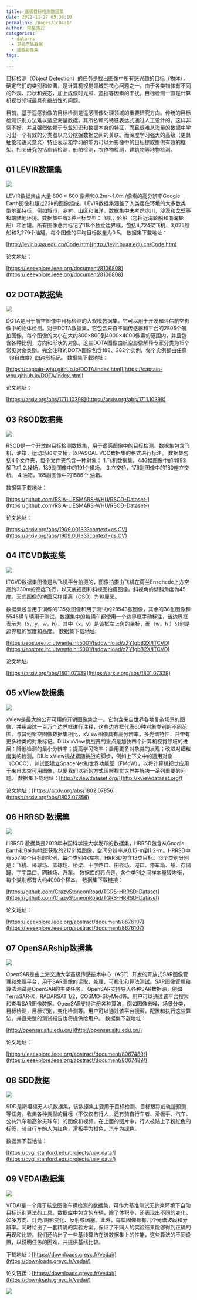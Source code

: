 ```yaml
---
title: 遥感目标检测数据集
date: 2021-11-27 05:36:10
permalink: /pages/1c04a1/
author: 陨星落云
categories:
  - data-rs
  - 卫星产品数据
  - 遥感影像集
tags:
  - 
---
```



目标检测（Object Detection）的任务是找出图像中所有感兴趣的目标（物体），确定它们的类别和位置，是计算机视觉领域的核心问题之一。由于各类物体有不同的外观、形状和姿态，加上成像时光照、遮挡等因素的干扰，目标检测一直是计算机视觉领域最具有挑战性的问题。

目前，基于遥感影像的目标检测是遥感图像处理领域的重要研究方向。传统的目标检测识别方法难以适应海量数据，其所依赖的特征表达式通过人工设计的，这样非常不好，并且强烈依赖于专业知识和数据本身的特征，而且很难从海量的数据中学习出一个有效的分类器以充分挖掘数据之间的关联。而深度学习强大的高级（更具抽象和语义意义）特征表示和学习的能力可以为影像中的目标提取提供有效的框架。相关研究包括车辆检测，船舶检测，农作物检测，建筑物等地物检测。

## 01 LEVIR数据集

![](https://cdn.jsdelivr.net/gh/yunxingluoyun/blog-img/20211122090928.png)

LEVIR数据集由大量 800 × 600 像素和0.2m〜1.0m /像素的高分辨率Google Earth图像和超过22k的图像组成。LEVIR数据集涵盖了人类居住环境的大多数类型地面特征，例如城市，乡村，山区和海洋。数据集中未考虑冰川，沙漠和戈壁等极端陆地环境。数据集中有3种目标类型：飞机，轮船（包括近海轮船和向海轮船）和油罐。所有图像总共标记了11k个独立边界框，包括4,724架飞机，3,025艘船和3,279个油罐。每个图像的平均目标数量为0.5。
数据集下载地址：

[http://levir.buaa.edu.cn/Code.htm](http://levir.buaa.edu.cn/Code.htm)

论文地址：

[https://ieeexplore.ieee.org/document/8106808](https://ieeexplore.ieee.org/document/8106808)

## 02 DOTA数据集 

![](https://cdn.jsdelivr.net/gh/yunxingluoyun/blog-img/20211122090947.png)

DOTA是用于航空图像中目标检测的大规模数据集。它可以用于开发和评估航空影像中的物体检测。对于DOTA数据集，它包含来自不同传感器和平台的2806个航拍图像。每个图像的大小在大约800×800到4000×4000像素的范围内，并且包含各种比例，方向和形状的对象。这些DOTA图像由航空影像解释专家分类为15个常见对象类别。完全注释的DOTA图像包含188、282个实例，每个实例都由任意（8自由度）四边形标记。
数据集下载地址：

[https://captain-whu.github.io/DOTA/index.html](https://captain-whu.github.io/DOTA/index.html)

论文地址：

[https://arxiv.org/abs/1711.10398](https://arxiv.org/abs/1711.10398)

## 03 RSOD数据集

![](https://cdn.jsdelivr.net/gh/yunxingluoyun/blog-img/20211122091001.png)

RSOD是一个开放的目标检测数据集，用于遥感图像中的目标检测。数据集包含飞机，油箱，运动场和立交桥，以PASCAL VOC数据集的格式进行标注。
数据集包括4个文件夹，每个文件夹包含一种对象：
1.飞机数据集，446幅图像中的4993架飞机
2.操场，189副图像中的191个操场。
3.立交桥，176副图像中的180座立交桥。
4.油箱，165副图像中的1586个 油箱。

数据集下载地址：

[https://github.com/RSIA-LIESMARS-WHU/RSOD-Dataset-](https://github.com/RSIA-LIESMARS-WHU/RSOD-Dataset-)

论文地址：

[https://arxiv.org/abs/1909.00133?context=cs.CV](https://arxiv.org/abs/1909.00133?context=cs.CV)

## 04 ITCVD数据集 

![](https://cdn.jsdelivr.net/gh/yunxingluoyun/blog-img/20211122091017.png)

ITCVD数据集图像是从飞机平台拍摄的，图像拍摄由飞机在荷兰Enschede上方空高约330m的高度飞行，以天底视图和斜视图拍摄图像。斜视角的倾斜角度为45度。天底图像的地面采样距离（GSD）为10厘米。

数据集包含用于训练的135张图像和用于测试的23543张图像，其余的38张图像和5545辆车辆用于测试。数据集中的每辆车都使用一个边界框手动标注，该边界框表示为（x，y，w，h），其中（x，y）是该框左上角的坐标，而（w，h ）分别是边界框的宽度和高度。
数据集下载地址: 

[https://eostore.itc.utwente.nl:5001/fsdownload/zZYfgbB2X/ITCVD](https://eostore.itc.utwente.nl:5001/fsdownload/zZYfgbB2X/ITCVD)

论文地址:

[https://arxiv.org/abs/1801.07339](https://arxiv.org/abs/1801.07339)

## 05 xView数据集

![](https://cdn.jsdelivr.net/gh/yunxingluoyun/blog-img/20211122091027.png)

xView是最大的公开可用的开销图像集之一。它包含来自世界各地复杂场景的图像，并用超过一百万个边界框进行注释，这些边界框代表60种对象类别的不同范围。与其他架空图像数据集相比，xView图像具有高分辨率，多光谱特性，并带有更多种类的对象标记。DIUx xView挑战赛的重点是加快四个计算机视觉领域的进展：降低检测的最小分辨率；提高学习效率；启用更多对象类的发现；改进对细粒度类的检测。DIUx xView挑战紧随挑战的脚步，例如上下文中的通用对象（COCO），并试图建立SpaceNet和世界功能图（FMoW），以将计算机视觉应用于来自太空可用图像，以便我们以新的方式理解视觉世界并解决一系列重要的问题。
数据集下载地址：[http://xviewdataset.org/](http://xviewdataset.org/)

论文地址：[https://arxiv.org/abs/1802.07856](https://arxiv.org/abs/1802.07856)

## 06 HRRSD 数据集

![](https://cdn.jsdelivr.net/gh/yunxingluoyun/blog-img/20211122091039.png)

HRRSD 数据集是2019年中国科学院大学发布的数据集，HRRSD包含从Google Earth和Baidu地图获取的21761幅图像，空间分辨率从0.15-m到1.2-m。HRRSD中有55740个目标的实例，每个类别4k左右。HRRSD包含13类目标。13个类别分别是：飞机、棒球场、篮球场、桥梁、十字路口、田径场、港口、停车场、船、存储罐、丁字路口、网球场、汽车。
数据库的亮点是，各个类别之间样本量较均衡，每个类别都有大约4000个样本。
数据集下载链接：

[https://github.com/CrazyStoneonRoad/TGRS-HRRSD-Dataset](https://github.com/CrazyStoneonRoad/TGRS-HRRSD-Dataset)

论文地址：

[https://ieeexplore.ieee.org/abstract/document/8676107](https://ieeexplore.ieee.org/abstract/document/8676107)

## 07 OpenSARship数据集

![](https://cdn.jsdelivr.net/gh/yunxingluoyun/blog-img/20211122091051.png)

OpenSAR是由上海交通大学高级传感技术中心（AST）开发的开放式SAR图像管理和处理平台，用于SAR图像的读取，处理，可视化和算法测试。SAR图像管理和算法测试是OpenSAR的主要任务。
OpenSAR支持导入各种SAR数据源，例如TerraSAR-X，RADARSAT 1/2，COSMO-SkyMed等。用户可以通过该平台搜索和查看SAR图像数据。OpenSAR支持注册各种算法，例如图像去噪，场景分类，目标检测，目标识别，变化检测等。用户可以通过该平台搜索，配置和执行这些算法，并且完整的测试报告也将提供给用户。
数据集下载地址：

[http://opensar.sjtu.edu.cn/](http://opensar.sjtu.edu.cn/)

论文地址：

[https://ieeexplore.ieee.org/abstract/document/8067489/](https://ieeexplore.ieee.org/abstract/document/8067489/)

## 08 SDD数据 

![](https://cdn.jsdelivr.net/gh/yunxingluoyun/blog-img/20211122091109.png)

SDD是斯坦福无人机数据集，该数据集主要用于目标检测、目标跟踪或轨迹预测等任务，收集各种类型的目标（不仅仅有行人，还有骑自行车者、滑板手、汽车、公共汽车和高尔夫球车）的图像和视频。在上面的图片中，行人被贴上了粉红色的标签，骑自行车的人为红色，滑板手为橙色，汽车为绿色。

数据集下载地址：

[https://cvgl.stanford.edu/projects/uav_data/](https://cvgl.stanford.edu/projects/uav_data/)

## 09 VEDAI数据集

![](https://cdn.jsdelivr.net/gh/yunxingluoyun/blog-img/20211122091119.png)

VEDAI是一个用于航空图像车辆检测的数据集，可作为基准测试无约束环境下自动目标识别算法的工具。数据库中包含的车辆，除了体积小，还表现出不同的变化，如多方向、灯光/阴影变化、反射或闭塞。此外，每幅图像都有几个光谱波段和分辨率。同时给出了一套精确的实验方案，保证了不同人的实验结果能够得到正确的再现和比较。我们还给出了一些基线算法在该数据集上的性能，这些算法的不同设置，以说明任务的困难，并提供基线比较。

下载地址：[https://downloads.greyc.fr/vedai/](https://downloads.greyc.fr/vedai/)

论文链接：[https://downloads.greyc.fr/vedai/](https://downloads.greyc.fr/vedai/)



![](https://cdn.jsdelivr.net/gh/yunxingluoyun/blog-img/QQ截图20211120002727.png)
